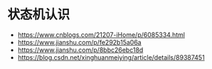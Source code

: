# 状态机认识



* https://www.cnblogs.com/21207-iHome/p/6085334.html
* https://www.jianshu.com/p/fe292b15a06a
* https://www.jianshu.com/p/8bbc26ebc18d
* https://blog.csdn.net/xinghuanmeiying/article/details/89387451
